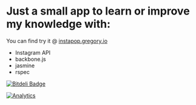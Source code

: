 # Just a small app to learn or improve my knowledge with:

You can find try it @ [instapop.gregory.io](http://instapop.gregory.io "Instapop app")

* Instagram API
* backbone.js
* jasmine
* rspec


[![Bitdeli Badge](https://d2weczhvl823v0.cloudfront.net/gregory/instapop/trend.png)](https://bitdeli.com/free "Bitdeli Badge")


[![Analytics](https://ga-beacon.appspot.com/UA-34823890-2/instapop/readme?pixel)](https://github.com/gregory/instapop)

